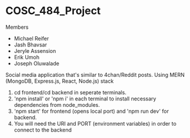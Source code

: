 # COSC_484_Project

Members
- Michael Reifer
- Jash Bhavsar
- Jeryle Assension
- Erik Umoh
- Joseph Oluwalade

Social media application that's similar to 4chan/Reddit posts. Using MERN (MongoDB, Express.js, React, Node.js) stack
1.  cd frontend/cd backend in seperate terminals.
2. 'npm install' or 'npm i' in each terminal to install necessary dependencies from node_modules.
3. 'npm start' for frontend (opens local port) and 'npm run dev' for backend.
4. You will need the URI and PORT (environment variables) in order to connect to the backend
